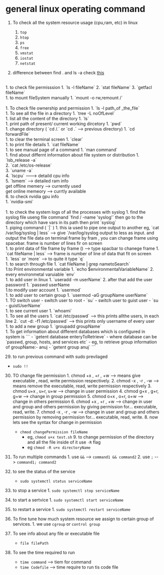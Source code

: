 # general linux operating command


1. To check all the system resource usage (cpu,ram, etc) in linux
   1. `top`
   2. `htop`
   3. `ps`
   4. `free`
   5. `vmstat`
   6. `iostat`
   7. `netstat`


2. difference between find . and ls -a check [this](../refPages/find-vs-ls.md)
<br>
1. to check file permisssion 
   1. `ls -l fileName`
   2. `stat fileName`
   3. `getfacl fileName`
<br>   
1. to mount fileSystem manually
   1. `mount -o rw,remount /`<br>
<br>
1. To check file ownership and permission
   1. `ls -l path_of _the_file`
<br>
1. To see all the file in a directory 
   1. `tree -L noOfLevel` 
<br>
1. list all the content of the directory
   1. `ls`
<br>
1. print path of present/ current working dircetory
   1. `pwd`
<br>
1. change directory ( `cd /.` or `cd .` --> previous directory)
   1. `cd forwardFile`
<br>
1.  to clear the terminal screen
    1.  `clear`
<br>
1.  to print file details
    1.  `cat fileName`
<br>
1.  to see manual page of a command
    1.  `man command`
<br>
1.  find about differnt information about file system or distribution
        1. `lsb_release -a`<br>
        2. `cat /etc/os-release`<br>
        3. `uname -a`<br>
        4. `lscpu`  ---> detaild cpu info<br>
        5. `lsmem` --> detailed ram info<br>
            get offline memery  --> currently used<br>
            get online memeory  --> currtly available<br>
        6. to check nvidia gpu info<br>
           1. `nvidia-smi`<br>
<br>
1.  to check the system logs of all the processes with syslog
     1.  find the syslog file useng file command `find / -name 'syslog'` 
         then go to the directory which have vars in its path then print `syslog`
<br>
1.  piping command ( `|` )
    1.  this ia used to pipe one output to another eg, `cat /var/log/syslog | less` --> give `/var/log/syslog output to less as input. and output the file data on terminal frame by fram , you can change frame using spacebar. frame is number of lines fir on screen
<br>
1.  to print data of file frame by frame () --> type spacbar to chanege frame 
    1.  `cat fileName | less`  --> frame is number of line of data that fit on screen
<br>
1.  `less` or `more` --> to quite it type `q`
<br>
1.  to search through file 
    1.  `cat fileName | grep nametoSearch`
<br>
1.to Print environmental variable
   1. `echo $environmentalVariableName`
   2. every environmetal varuiable `env`
<br>
1.   to add user in linux
    1.  `useradd -m userName`
    2.  after that add the user password
        1.  `passwd userName
<br>
1.to modify user account
   1. `usermod`
<br>  
1.   to add user to certain group
    1.  `usermod -aG groupName userName`
<br>
1. TO switch user
   - switch user to root
     - `su`
   - switch user to guist user
     - `su - guistUserName`
<br>
1.   to see current user
    1.  `whoami`
<br>
1. To see all the users
   1. `cat /etc/passwd` --> this prints allthe users, in each line
   2. `cut -d: -f1 /etc/passwd`  --> this prints only username of every user
<br>
1.   to add a new group
    1.  `groupadd groupName`
<br>
1.   To get information about different databases which is configured in system is
```   - `getent database enteryToRetrieve`
   - where database can be `passwd, group, hosts, and services etc`
   - eg, to retrieve group information of groupName:- anuj
     - `getent group anuj`
```

29. to run previous command with sudo previlaged                                 
   - `sudo !!`

30.  TO change file permission
    1.  chmod +x , +r , +w   --> means give executable , read, write permission respectively.
    2. chmod -x , -r , -w   -->  means remove the executable, read, write permission respectively 
    3. chmod u+x , u+r, u+w  --> change in user permission
    4. chmod g+x , g+r, g+w  --> change in group permission
    5. chmod o+x , o+r, o+w  --> change in others permission
    6. chmod +x , +r , +w    --> change in user and group and others permission by giving permission for... executable, read, write.
    7. chmod -x , -r , -w    --> change in user and group and others permission by removing permission for... executable, read, write.
    8. now lets see the syntax for change in permission
      - `chmod changePermission fileName`
        - eg, `chmod u+x test.sh`
    9. to change permission of the directory and all the file inside of it use `-R` flag
        - eg `chmod -R u+x directoryName `
31.  To run multiple commands
    1. use `&&` --> `command1 && command2`
    2. use `;` --> `command1; command2`

32.  to see the status of the service                                              
     - `sudo systemctl status serviceName`                                       

33.  to stop a service
    1.  `sudo systemctl stop serviceName`

34.  to start a sertvice
    1.  `sudo systemctl start serviceName`
35.  to restart a service
    1.  `sudo systemctl restart serviceName`

36.  To fine tune how much system resource we assign to certain group of services.
    1.  we use `cgroup` or `control group`

37. To see info about any file or executable file
    - `file filePath`

38. To see the time required to run 
    - `time command` --> tiem for command
    - `time Codefile` --> time require to run tis code file
    





